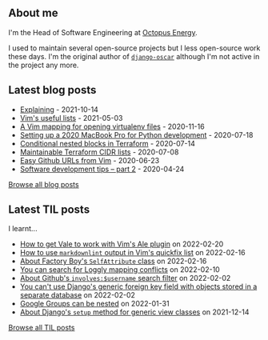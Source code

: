 ## About me
I'm the Head of Software Engineering at [Octopus Energy](https://octopus.energy/).

I used to maintain several open-source projects but I less open-source work these days. I'm the original author of [`django-oscar`](https://github.com/django-oscar/django-oscar) although I'm not active in the project any more. 
## Latest blog posts
- [Explaining](https://codeinthehole.com/tips/explaining/) - 2021-10-14
- [Vim's useful lists](https://codeinthehole.com/tips/vim-lists/) - 2021-05-03
- [A Vim mapping for opening virtualenv files](https://codeinthehole.com/tips/a-vim-mapping-for-opening-virtualenv-files/) - 2020-11-16
- [Setting up a 2020 MacBook Pro for Python development](https://codeinthehole.com/guides/settings-up-a-2020-macbook-for-python-development/) - 2020-07-18
- [Conditional nested blocks in Terraform](https://codeinthehole.com/tips/conditional-nested-blocks-in-terraform/) - 2020-07-14
- [Maintainable Terraform CIDR lists](https://codeinthehole.com/tips/terraform-cidrs/) - 2020-07-08
- [Easy Github URLs from Vim](https://codeinthehole.com/tips/easy-github-urls-from-vim/) - 2020-06-23
- [Software development tips – part 2](https://codeinthehole.com/tips/software-development-tips-part2/) - 2020-04-24

[Browse all blog posts](https://codeinthehole.com/writing/)
## Latest TIL posts
I learnt...
- [How to get Vale to work with Vim's Ale plugin](https://til.codeinthehole.com/posts/how-to-get-vale-to-work-with-vims-ale-plugin/) on 2022-02-20
- [How to use `markdownlint` output in Vim's quickfix list](https://til.codeinthehole.com/posts/how-to-use-markdownlint-output-in-vims-quickfix-list/) on 2022-02-16
- [About Factory Boy's `SelfAttribute` class](https://til.codeinthehole.com/posts/about-factory-boys-selfattribute-class/) on 2022-02-16
- [You can search for Loggly mapping conflicts](https://til.codeinthehole.com/posts/you-can-search-for-loggly-mapping-conflicts/) on 2022-02-10
- [About Github's `involves:$username` search filter](https://til.codeinthehole.com/posts/about-githubs-involves-search-filter/) on 2022-02-02
- [You can't use Django's generic foreign key field with objects stored in a separate database](https://til.codeinthehole.com/posts/you-cant-use-djangos-generic-foreign-key-field-with-objects-stored-in-a-separate-database/) on 2022-02-02
- [Google Groups can be nested](https://til.codeinthehole.com/posts/google-groups-can-be-nested/) on 2022-01-31
- [About Django's `setup` method for generic view classes](https://til.codeinthehole.com/posts/about-djangos-setup-method-for-generic-view-classes/) on 2021-12-14

[Browse all TIL posts](https://til.codeinthehole.com)
